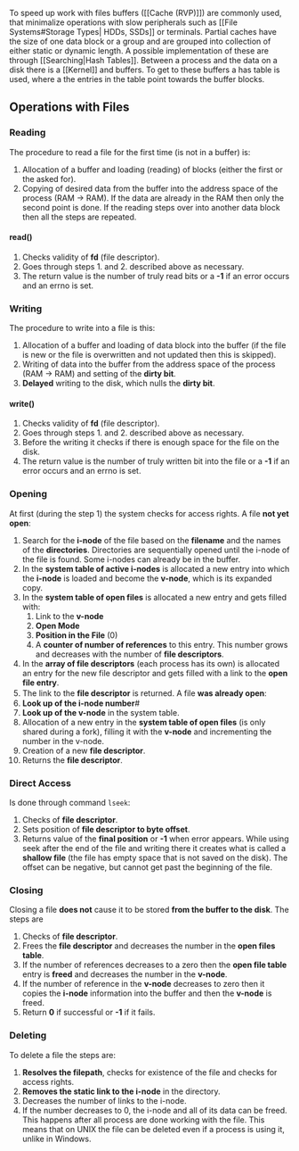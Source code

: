 To speed up work with files buffers ([[Cache (RVP)]]) are commonly used, that minimalize operations with slow peripherals such as [[File Systems#Storage Types| HDDs, SSDs]] or terminals. Partial caches have the size of one data block or a group and are grouped into collection of either static or dynamic length. A possible implementation of these are through [[Searching|Hash Tables]].
Between a process and the data on a disk there is a [[Kernel]] and buffers. To get to these buffers a has table is used, where a the entries in the table point towards the buffer blocks.
## Operations with Files
### Reading
The procedure to read a file for the first time (is not in a buffer) is:
1. Allocation of a buffer and loading (reading) of blocks (either the first or the asked for).
2. Copying of desired data from the buffer into the address space of the process (RAM -> RAM).
If the data are already in the RAM then only the second point is done. If the reading steps over into another data block then all the steps are repeated.
#### read()
1. Checks validity of **fd** (file descriptor).
2. Goes through steps 1. and 2. described above as necessary.
3. The return value is the number of truly read bits or a **-1** if an error occurs and an errno is set.
### Writing
The procedure to write into a file is this:
1. Allocation of a buffer and loading of data block into the buffer (if the file is new or the file is overwritten and not updated then this is skipped). 
2. Writing of data into the buffer from the address space of the process (RAM -> RAM) and setting of the **dirty bit**.
3. **Delayed** writing to the disk, which nulls the **dirty bit**.
#### write()
1. Checks validity of **fd** (file descriptor).
2. Goes through steps 1. and 2. described above as necessary.
3. Before the writing it checks if there is enough space for the file on the disk.
4. The return value is the number of truly written bit into the file or a **-1** if an error occurs and an errno is set.
### Opening
At first (during the step 1) the system checks for access rights.
A file **not yet open**:
1. Search for the **i-node** of the file based on the **filename** and the names of the **directories**. Directories are sequentially opened until the i-node of the file is found. Some i-nodes can already be in the buffer.
2. In the **system table of active i-nodes** is allocated a new entry into which the **i-node** is loaded and become the **v-node**, which is its expanded copy.
3. In the **system table of open files** is allocated a new entry and gets filled with:
	1. Link to the **v-node**
	2. **Open Mode**
	3. **Position in the File** (0)
	4. A **counter of number of references** to this entry. This number grows and decreases with the number of **file descriptors**.
4. In the **array of file descriptors** (each process has its own) is allocated an entry for the new file descriptor and gets filled with a link to the **open file entry**.
5. The link to the **file descriptor** is returned.
A file **was already open**:
ㅤ
1. **Look up of the i-node number**#
2. **Look up of the v-node** in the system table.
3. Allocation of a new entry in the **system table of open files** (is only shared during a fork), filling it with the **v-node** and incrementing the number in the v-node.
4. Creation of a new **file descriptor**.
5. Returns the **file descriptor**.
### Direct Access
Is done through command `lseek`:
1. Checks of **file descriptor**.
2. Sets position of **file descriptor to byte offset**.
3. Returns value of the **final position** or **-1** when error appears.
While using seek after the end of the file and writing there it creates what is called a **shallow file** (the file has empty space that is not saved on the disk). The offset can be negative, but cannot get past the beginning of the file.
### Closing
Closing a file **does not** cause it to be stored **from the buffer to the disk**. The steps are
1. Checks of **file descriptor**.
2. Frees the **file descriptor** and decreases the number in the **open files table**.
3. If the number of references decreases to a zero then the **open file table** entry is **freed** and decreases the number in the **v-node**.
4. If the number of reference in the **v-node** decreases to zero then it copies the **i-node** information into the buffer and then the **v-node** is freed. 
5. Return **0** if successful or **-1** if it fails.
### Deleting
To delete a file the steps are:
1. **Resolves the filepath**, checks for existence of the file and checks for access rights.
2. **Removes the static link to the i-node** in the directory.
3. Decreases the number of links to the i-node.
4. If the number decreases to 0, the i-node and all of its data can be freed. This happens after all process are done working with the file. This means that on UNIX the file can be deleted even if a process is using it, unlike in Windows.